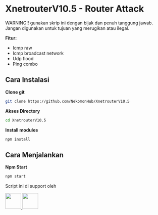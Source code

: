 # XnetrouterV10.5 - Router Attack
<p>
  WARNING!! gunakan skrip ini dengan bijak dan penuh tanggung jawab. Jangan digunakan untuk tujuan yang merugikan atau ilegal.
</p>

**Fitur:**
- Icmp raw
- Icmp broadcast network
- Udp flood
- Ping combo

## Cara Instalasi
**Clone git**
```bash
git clone https://github.com/NekomonHub/XnetrouterV10.5
```
**Akses Directory**
```bash
cd XnetrouterV10.5
```
**Install modules**
```bash
npm install
```
## Cara Menjalankan
**Npm Start**
```bash
npm start
```
<p>Script ini di support oleh</p>
<p>
  <a href="https://nodejs.org/" target="_blank">
    <img src="https://cdn-icons-png.flaticon.com/512/919/919825.png" width="50" />
  </a>
  <a href="https://www.javascript.com/" target="_blank">
    <img src="https://cdn-icons-png.flaticon.com/512/919/919828.png" width="50" />
  </a>
</p>
